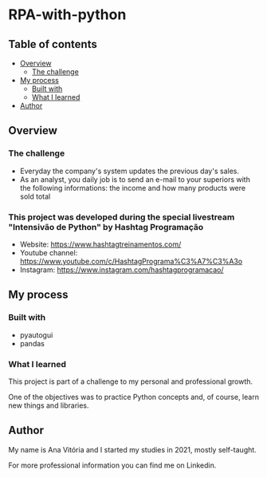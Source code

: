 # RPA-with-python

## Table of contents

- [Overview](#overview)
  - [The challenge](#the-challenge)
- [My process](#my-process)
  - [Built with](#built-with)
  - [What I learned](#what-i-learned)
- [Author](#author)

## Overview

### The challenge

- Everyday the company's system updates the previous day's sales. 
- As an analyst, you daily job is to send an e-mail to your superiors with the following informations: the income and how many products were sold total

### This project was developed during the special livestream "Intensivão de Python" by Hashtag Programação
- Website: https://www.hashtagtreinamentos.com/
- Youtube channel: https://www.youtube.com/c/HashtagPrograma%C3%A7%C3%A3o
- Instagram: https://www.instagram.com/hashtagprogramacao/

## My process

### Built with

- pyautogui
- pandas

### What I learned
This project is part of a challenge to my personal and professional growth.

One of the objectives was to practice Python concepts and, of course, learn new things and libraries.


## Author
My name is Ana Vitória and I started my studies in 2021, mostly self-taught.

For more professional information you can find me on Linkedin.
